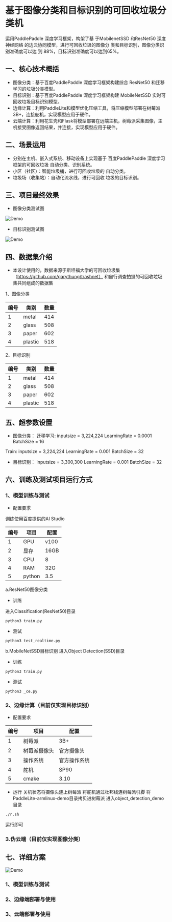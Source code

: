 # 基于图像分类和目标识别的可回收垃圾分类机
运用PaddlePaddle 深度学习框架，构架了基
于MobilenetSSD 和ResNet50 深度神经网络
的边云协同模型，进行可回收垃圾的图像分
类和目标识别，图像分类识别准确度可以达
到 88%，目标识别准确度可以达到65%。

## 一、核心技术概括
- 图像分类：基于百度PaddlePaddle 深度学习框架构建综合
ResNet50 和迁移学习的垃圾分类模型。
- 目标识别：基于百度PaddlePaddle 深度学习框架构建
MobileNetSSD 实时可回收垃圾目标识别模型。
- 边缘计算：利用PaddleLite和模型优化压缩工具，将压缩模型部署在树莓派3B+，连接舵机，实现模型应用于硬件。
- 云端计算：利用花生壳和Flask将模型部署在远端主机，树莓派采集图像，主机接受图像返回结果，并连接，实现模型应用于硬件。

## 二、场景运用
- 分别在主机、嵌入式系统、移动设备上实现基于
百度PaddlePaddle 深度学习框架的可回收垃圾
自动分类、识别系统。
- 小区（社区）：智能垃圾桶，进行可回收垃圾的
自动分类。
- 垃圾场（收集站）：自动化流水线，进行可回收
垃圾的目标识别。

## 三、项目最终效果
- 图像分类测试图

![Demo](images/classification_result.jpg)
- 目标识别测试图

![Demo](images/object_result.jpg)
## 四、数据集介绍
- 本设计使用的，数据来源于斯坦福大学的可回收垃圾集（https://github.com/garythung/trashnet） 和自行调查拍摄的可回收垃圾集共同组成的数据集

1、图像分类

| 编号 | 类别 | 数量 |  
|--|--|--|
| 1 | metal | 414 |
| 2 | glass | 508 |
| 3 | paper | 602 |
| 4 | plastic | 518 |

2、目标识别

| 编号 | 类别 | 数量 |  
|--|--|--|
| 1 | metal | 414 |
| 2 | glass | 508 |
| 3 | paper | 602 |
| 4 | plastic | 518 |
## 五、超参数设置
- 图像分类：
迁移学习:
inputsize = 3,224,224
LearningRate = 0.0001
BatchSize = 16

Train:
inputsize = 3,224,224
LearningRate = 0.001
BatchSize = 32

- 目标识别：
inputsize = 3,300,300
LearningRate = 0.001
BatchSize = 32
## 六、训练及测试项目运行方式
### 1、模型训练与测试
- 配置要求

训练使用百度提供的AI Studio

| 编号 | 项目 | 配置 |  
|--|--|--|
| 1 | GPU | v100 |
| 2 | 显存 |  16GB|
| 3 | CPU | 8 |
| 4 | RAM | 32G |
| 5 | python | 3.5 |
a.ResNet50图像分类
- 训练

进入Classification(ResNet50)目录
```
python3 train.py
```
- 测试

```
python3 test_realtime.py
```
b.MobileNetSSD目标识别
进入Object Detection(SSD)目录
- 训练

```
python3 train.py
```
- 测试

```
python3 _ce.py
```
### 2、边缘计算（目前仅实现目标识别）
- 配置要求

| 编号 | 项目 | 配置 |  
|--|--|--|
| 1 | 树莓派 | 3B+ |
| 2 | 树莓派摄像头 |  官方摄像头|
| 3 | 操作系统 | 官方操作系统 |
| 4 | 舵机 | SP90 |
| 5 | cmake | 3.10 |
- 运行
关机状态将摄像头连上树莓派
将舵机通过杜邦线连树莓派引脚
将PaddleLite-armlinux-demo目录拷贝进树莓派
进入object_detection_demo目录


```
./r.sh
```
运行即可
### 3.伪云端（目前仅实现图像分类）
## 七、详细方案
![Demo](images/xiangxi.jpg)
### 1、模型训练与测试

### 2、边缘端部署与使用

### 3、云端部署与使用
